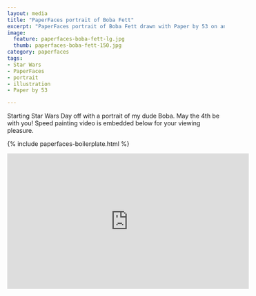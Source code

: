 ```yaml
---
layout: media
title: "PaperFaces portrait of Boba Fett"
excerpt: "PaperFaces portrait of Boba Fett drawn with Paper by 53 on an iPad."
image: 
  feature: paperfaces-boba-fett-lg.jpg
  thumb: paperfaces-boba-fett-150.jpg
category: paperfaces
tags: 
- Star Wars
- PaperFaces
- portrait
- illustration
- Paper by 53

---
```


Starting Star Wars Day off with a portrait of my dude Boba. May the 4th be with you! Speed painting video is embedded below for your viewing pleasure.

{% include paperfaces-boilerplate.html %}

<iframe width="560" height="315" src="http://www.youtube.com/embed/XvVoXgxwrMA" frameborder="0"> </iframe>